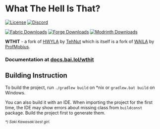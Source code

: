 # What The Hell Is That? 

[![License](https://img.shields.io/badge/license-CC%20BY--NC--SA%204.0-blue.svg?style=for-the-badge&logo=creative-commons&logoColor=white)](https://bit.ly/cc-by-nc-sa-40)
[![Discord](https://img.shields.io/discord/711835441376264242?color=5865F2&logo=discord&logoColor=FFFFFF&style=for-the-badge)](https://discord.gg/pfZx8TXGpu)

[![Fabric Downloads](http://cf.way2muchnoise.eu/full_440979_yukinoshita.svg?badge_style=for_the_badge)](https://www.curseforge.com/minecraft/mc-mods/wthit)
[![Forge Downloads](http://cf.way2muchnoise.eu/full_455982_yuigahama.svg?badge_style=for_the_badge)](https://www.curseforge.com/minecraft/mc-mods/wthit-forge)
[![Modrinth Downloads](https://img.shields.io/modrinth/dt/6AQIaxuO?label=modrinth&logo=modrinth&logoColor=64d472&style=for-the-badge)](https://modrinth.com/mod/wthit)

**WTHIT** - a fork of [HWYLA](https://minecraft.curseforge.com/projects/hwyla) by [TehNut](https://www.curseforge.com/members/tehnut) which is itself is a fork of [WAILA](https://minecraft.curseforge.com/projects/waila) by [ProfMobius](https://minecraft.curseforge.com/members/ProfMobius).

### Documentation at [docs.bai.lol/wthit](https://docs.bai.lol/wthit)

## Building Instruction
To build the project, run `./gradlew build` on *nix or `gradlew.bat build` on Windows.

You can also build it with an IDE. When importing the project for the first time, the IDE may show
errors about missing class from `buildconst` package. Build the project first to generate them.

<sub>_*) Saki Kawasaki best girl._</sub>
